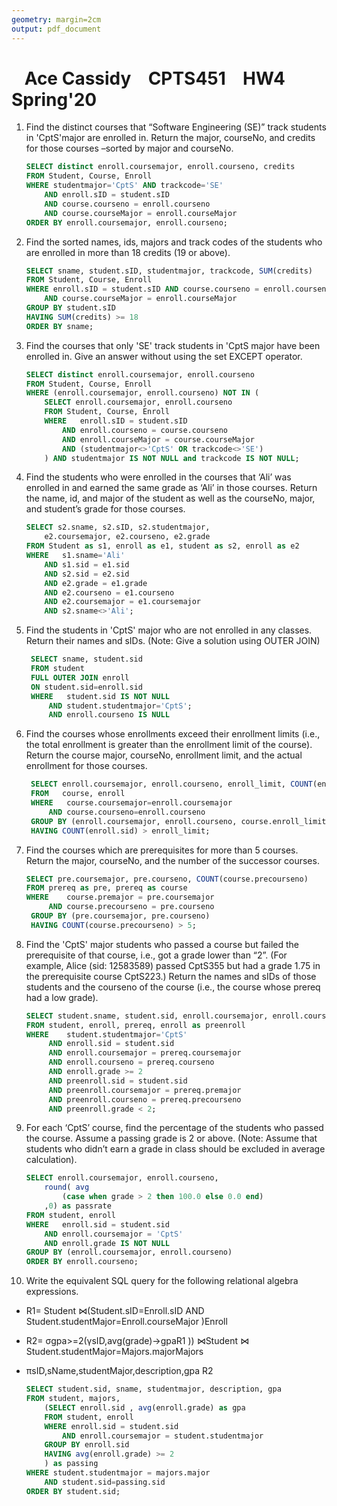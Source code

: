 ```yaml
---
geometry: margin=2cm
output: pdf_document
---
```


# &ensp; Ace Cassidy &ensp; CPTS451 &ensp; HW4 &ensp; Spring'20

1. Find the distinct courses that “Software Engineering (SE)” track students in
   'CptS'major are enrolled in. Return the major, courseNo, and credits for
   those courses –sorted by major and courseNo.

    ```SQL
    SELECT distinct enroll.coursemajor, enroll.courseno, credits
    FROM Student, Course, Enroll
    WHERE studentmajor='CptS' AND trackcode='SE'
        AND enroll.sID = student.sID
        AND course.courseno = enroll.courseno
        AND course.courseMajor = enroll.courseMajor
    ORDER BY enroll.coursemajor, enroll.courseno;
    ```

2. Find the sorted names, ids, majors and track codes of the students who are
   enrolled in more than 18 credits (19 or above).

    ```SQL
    SELECT sname, student.sID, studentmajor, trackcode, SUM(credits)
    FROM Student, Course, Enroll
    WHERE enroll.sID = student.sID AND course.courseno = enroll.courseno
        AND course.courseMajor = enroll.courseMajor
    GROUP BY student.sID
    HAVING SUM(credits) >= 18
    ORDER BY sname;
    ```

3. Find the courses that only 'SE' track students in 'CptS major have been
   enrolled in. Give an answer without using the set EXCEPT operator.

    ```SQL
    SELECT distinct enroll.coursemajor, enroll.courseno
    FROM Student, Course, Enroll
    WHERE (enroll.coursemajor, enroll.courseno) NOT IN (
        SELECT enroll.coursemajor, enroll.courseno
        FROM Student, Course, Enroll
        WHERE   enroll.sID = student.sID
            AND enroll.courseno = course.courseno
            AND enroll.courseMajor = course.courseMajor
            AND (studentmajor<>'CptS' OR trackcode<>'SE')
        ) AND studentmajor IS NOT NULL and trackcode IS NOT NULL;
    ```

4. Find the students who were enrolled in the courses that ‘Ali’ was enrolled in
   and earned the same grade as ‘Ali’ in those courses. Return the name, id, and
   major of the student as well as the courseNo, major, and student’s grade for
   those courses.

    ```SQL
    SELECT s2.sname, s2.sID, s2.studentmajor,
        e2.coursemajor, e2.courseno, e2.grade
    FROM Student as s1, enroll as e1, student as s2, enroll as e2
    WHERE   s1.sname='Ali'
        AND s1.sid = e1.sid
        AND s2.sid = e2.sid
        AND e2.grade = e1.grade
        AND e2.courseno = e1.courseno
        AND e2.coursemajor = e1.coursemajor
        AND s2.sname<>'Ali';
    ```

5. Find the students in 'CptS' major who are not enrolled in any classes. Return
   their names and sIDs. (Note: Give a solution using OUTER JOIN)

   ```SQL
    SELECT sname, student.sid
    FROM student
    FULL OUTER JOIN enroll
    ON student.sid=enroll.sid
    WHERE   student.sid IS NOT NULL
        AND student.studentmajor='CptS';
        AND enroll.courseno IS NULL
    ```

6. Find the courses whose enrollments exceed their enrollment limits (i.e., the
   total enrollment is greater than the enrollment limit of the course). Return
   the course major, courseNo, enrollment limit, and the actual enrollment for
   those courses.

   ```SQL
    SELECT enroll.coursemajor, enroll.courseno, enroll_limit, COUNT(enroll.sid) as enrollnum
    FROM   course, enroll
    WHERE   course.coursemajor=enroll.coursemajor
        AND course.courseno=enroll.courseno
    GROUP BY (enroll.coursemajor, enroll.courseno, course.enroll_limit )
    HAVING COUNT(enroll.sid) > enroll_limit;
    ```

7. Find the courses which are prerequisites for more than 5 courses. Return the
   major, courseNo, and the number of the successor courses.

   ```SQL
   SELECT pre.coursemajor, pre.courseno, COUNT(course.precourseno)
   FROM prereq as pre, prereq as course
   WHERE    course.premajor = pre.coursemajor
        AND course.precourseno = pre.courseno
    GROUP BY (pre.coursemajor, pre.courseno)
    HAVING COUNT(course.precourseno) > 5;
    ```

8. Find the 'CptS' major students who passed a course but failed the
   prerequisite of that course, i.e., got a grade lower than “2”. (For example,
   Alice (sid: 12583589) passed CptS355 but had a grade 1.75 in the prerequisite
   course CptS223.) Return the names and sIDs of those students and the courseno
   of the course (i.e., the course whose prereq had a low grade).

   ```SQL
   SELECT student.sname, student.sid, enroll.coursemajor, enroll.courseno
   FROM student, enroll, prereq, enroll as preenroll
   WHERE    student.studentmajor='CptS'
        AND enroll.sid = student.sid
        AND enroll.coursemajor = prereq.coursemajor
        AND enroll.courseno = prereq.courseno
        AND enroll.grade >= 2
        AND preenroll.sid = student.sid
        AND preenroll.coursemajor = prereq.premajor
        AND preenroll.courseno = prereq.precourseno
        AND preenroll.grade < 2;
    ```

9. For each ‘CptS’ course, find the percentage of the students who passed the
   course. Assume a passing grade is 2 or above. (Note: Assume that students who
   didn’t earn a grade in class should be excluded in average calculation).

    ```SQL
    SELECT enroll.coursemajor, enroll.courseno,
        round( avg
            (case when grade > 2 then 100.0 else 0.0 end)
        ,0) as passrate
    FROM student, enroll
    WHERE   enroll.sid = student.sid
        AND enroll.coursemajor = 'CptS'
        AND enroll.grade IS NOT NULL
    GROUP BY (enroll.coursemajor, enroll.courseno)
    ORDER BY enroll.courseno;
    ```

10. Write the equivalent SQL query for the following relational algebra expressions.

* R1= Student ⋈(Student.sID=Enroll.sID AND Student.studentMajor=Enroll.courseMajor )Enroll

* R2= σgpa>=2(γsID,avg(grade)->gpaR1 )) ⋈Student ⋈ Student.studentMajor=Majors.majorMajors

* πsID,sName,studentMajor,description,gpa R2

    ```SQL
    SELECT student.sid, sname, studentmajor, description, gpa
    FROM student, majors,
        (SELECT enroll.sid , avg(enroll.grade) as gpa
        FROM student, enroll
        WHERE enroll.sid = student.sid
            AND enroll.coursemajor = student.studentmajor
        GROUP BY enroll.sid
        HAVING avg(enroll.grade) >= 2
        ) as passing
    WHERE student.studentmajor = majors.major
        AND student.sid=passing.sid
    ORDER BY student.sid;
    ```
